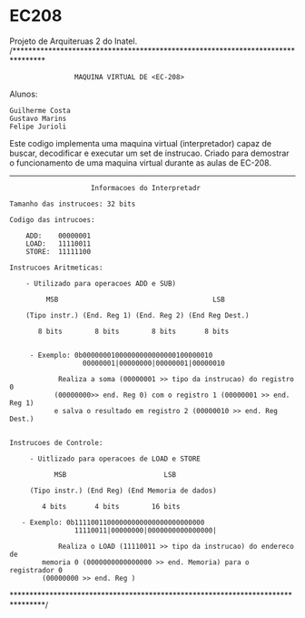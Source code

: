 # EC208
Projeto de Arquiteruas 2 do Inatel. 
/********************************************************************************


					MAQUINA VIRTUAL DE <EC-208>


Alunos:


    Guilherme Costa
    Gustavo Marins
    Felipe Jurioli


Este codigo implementa uma maquina virtual (interpretador) capaz de buscar,
decodificar e executar um set de instrucao. Criado para demostrar o funcionamento
de uma maquina virtual durante as aulas de EC-208.

***********************************************************************************

						Informacoes do Interpretadr

	Tamanho das instrucoes: 32 bits

	Codigo das intrucoes:

		ADD: 	00000001
		LOAD: 	11110011
		STORE:	11111100

	Instrucoes Aritmeticas:

		- Utilizado para operacoes ADD e SUB)

             MSB                                      LSB

		(Tipo instr.) (End. Reg 1) (End. Reg 2) (End Reg Dest.)

           8 bits        8 bits        8 bits       8 bits


         - Exemplo: 0b00000001000000000000000100000010
 	 				  00000001|00000000|00000001|00000010

   	 			Realiza a soma (00000001 >> tipo da instrucao) do registro 0
               (00000000>> end. Reg 0) com o registro 1 (00000001 >> end. Reg 1)
			   e salva o resultado em registro 2 (00000010 >> end. Reg Dest.)


    Instrucoes de Controle:

     	 - Uitlizado para operacoes de LOAD e STORE

     	       MSB                        LSB

     	 (Tipo instr.) (End Reg) (End Memoria de dados)

		    4 bits       4 bits        16 bits

   	   - Exemplo: 0b11110011000000000000000000000000
   	   	   	        11110011|00000000|0000000000000000|

         	 	Realiza o LOAD (11110011 >> tipo da instrucao) do endereco de
			memoria 0 (0000000000000000 >> end. Memoria) para o registrador 0
			(00000000 >> end. Reg )

********************************************************************************/
